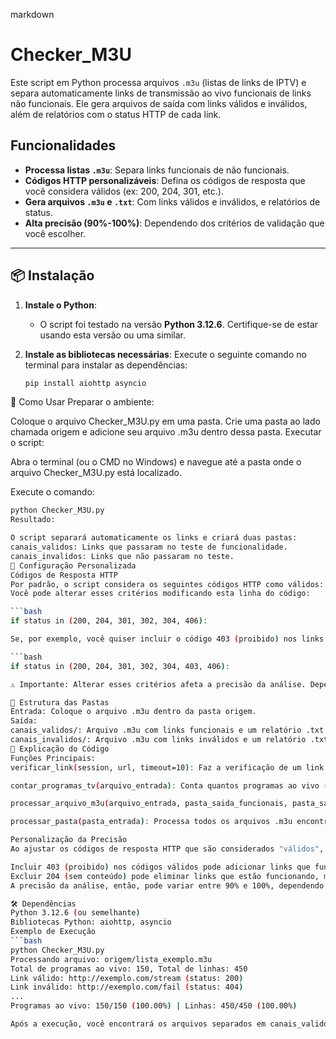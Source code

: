 markdown
# Checker_M3U

Este script em Python processa arquivos `.m3u` (listas de links de IPTV) e separa automaticamente links de transmissão ao vivo funcionais de links não funcionais. Ele gera arquivos de saída com links válidos e inválidos, além de relatórios com o status HTTP de cada link.

## Funcionalidades

- **Processa listas `.m3u`**: Separa links funcionais de não funcionais.
- **Códigos HTTP personalizáveis**: Defina os códigos de resposta que você considera válidos (ex: 200, 204, 301, etc.).
- **Gera arquivos `.m3u` e `.txt`**: Com links válidos e inválidos, e relatórios de status.
- **Alta precisão (90%-100%)**: Dependendo dos critérios de validação que você escolher.

---

## 📦 Instalação

1. **Instale o Python**:
   - O script foi testado na versão **Python 3.12.6**. Certifique-se de estar usando esta versão ou uma similar.
   
2. **Instale as bibliotecas necessárias**:
   Execute o seguinte comando no terminal para instalar as dependências:

   ```bash
   pip install aiohttp asyncio

🚀 Como Usar
Preparar o ambiente:

Coloque o arquivo Checker_M3U.py em uma pasta.
Crie uma pasta ao lado chamada origem e adicione seu arquivo .m3u dentro dessa pasta.
Executar o script:

Abra o terminal (ou o CMD no Windows) e navegue até a pasta onde o arquivo Checker_M3U.py está localizado.

Execute o comando:

   ```bash
   python Checker_M3U.py
Resultado:

O script separará automaticamente os links e criará duas pastas:
canais_validos: Links que passaram no teste de funcionalidade.
canais_invalidos: Links que não passaram no teste.
🔧 Configuração Personalizada
Códigos de Resposta HTTP
Por padrão, o script considera os seguintes códigos HTTP como válidos: 200, 204, 301, 302, 304, 406.
Você pode alterar esses critérios modificando esta linha do código:

   ```bash
   if status in (200, 204, 301, 302, 304, 406):

Se, por exemplo, você quiser incluir o código 403 (proibido) nos links válidos, altere para:

   ```bash
   if status in (200, 204, 301, 302, 304, 403, 406):

⚠️ Importante: Alterar esses critérios afeta a precisão da análise. Dependendo dos códigos de resposta escolhidos, a precisão da separação de links pode variar entre 90% e 100%.

📂 Estrutura das Pastas
Entrada: Coloque o arquivo .m3u dentro da pasta origem.
Saída:
canais_validos/: Arquivo .m3u com links funcionais e um relatório .txt.
canais_invalidos/: Arquivo .m3u com links inválidos e um relatório .txt.
📝 Explicação do Código
Funções Principais:
verificar_link(session, url, timeout=10): Faz a verificação de um link de transmissão e retorna o código de status HTTP.

contar_programas_tv(arquivo_entrada): Conta quantos programas ao vivo (entradas com #EXTINF) existem no arquivo .m3u.

processar_arquivo_m3u(arquivo_entrada, pasta_saida_funcionais, pasta_saida_nao_funcionais): Processa cada link, verifica se é funcional e salva os resultados.

processar_pasta(pasta_entrada): Processa todos os arquivos .m3u encontrados na pasta de entrada.

Personalização da Precisão
Ao ajustar os códigos de resposta HTTP que são considerados "válidos", você pode ter maior controle sobre a eficiência e precisão do script. Por exemplo:

Incluir 403 (proibido) nos códigos válidos pode adicionar links que funcionam apenas em certas regiões ou requerem autenticação.
Excluir 204 (sem conteúdo) pode eliminar links que estão funcionando, mas não possuem conteúdo visível no momento da verificação.
A precisão da análise, então, pode variar entre 90% e 100%, dependendo dos códigos que você considera como "válidos".

🛠️ Dependências
Python 3.12.6 (ou semelhante)
Bibliotecas Python: aiohttp, asyncio
Exemplo de Execução
   ```bash
   python Checker_M3U.py
   Processando arquivo: origem/lista_exemplo.m3u
   Total de programas ao vivo: 150, Total de linhas: 450
   Link válido: http://exemplo.com/stream (status: 200)
   Link inválido: http://exemplo.com/fail (status: 404)
   ...
   Programas ao vivo: 150/150 (100.00%) | Linhas: 450/450 (100.00%)

Após a execução, você encontrará os arquivos separados em canais_validos e canais_invalidos, com relatórios em .txt mostrando o status de cada link.
